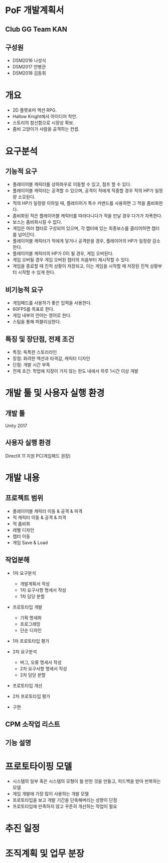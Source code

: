 PoF 개발계획서
=============

Club GG Team KAN
----------------
## 구성원
- DSM2016 나성식
- DSM2017 안병관
- DSM2018 김동휘

# 개요
- 2D 플랫포머 액션 RPG.
- Hallow Knight에서 아이디어 착안.
- 스토리의 참신함으로 시장성 확보.
- 좀비 고양이가 사람을 공격하는 컨셉.

# 요구분석

## 기능적 요구
- 플레이어블 캐릭터를 상하좌우로 이동할 수 있고, 점프 할 수 있다.
- 플레이어블 캐릭터는 공격할 수 있으며, 공격이 적에게 적중할 경우 적의 HP가 일정량 소모된다.
- 적의 HP가 일정량 이하일 때, 플레이어가 특수 커맨드를 사용하면 그 적을 좀비화한다.
- 좀비화된 적은 플레이어블 캐릭터를 따라다니다가 적을 만날 경우 다가가 자폭한다.
- 보스는 좀비화시킬 수 없다.
- 게임은 여러 챕터로 구성되어 있으며, 각 챕터에 있는 최종보스를 클리어하면 챕터를 넘어간다.
- 플레이어블 캐릭터가 적에게 닿거나 공격받을 경우, 플레이어의 HP가 일정량 감소한다.
- 플레이어블 캐릭터의 HP가 0이 될 경우, 게임 오버된다.
- 게임 오버될 경우 게임 오버된 챕터의 처음부터 재시작할 수 있다.
- 게임을 종료할 때 진척 상황이 저장되고, 이는 게임을 시작할 때 저장된 진척 상황부터 시작할 수 있게 한다.

## 비기능적 요구
- 게임패드를 사용하기 좋은 입력을 사용한다.
- 60FPS를 목표로 한다.
- 게임 내부의 언어는 영어로 한다.
- 스팀을 통해 퍼블리싱한다.

## 특징 및 장단점, 전제 조건
- 특징: 독특한 스토리라인
- 장점: 화려한 액션과 타격감, 캐릭터 디자인
- 단점: 개발 시간 부족
- 전제 조건: 학업에 지장이 가지 않는 한도 내에서 하루 1시간 이상 개발


# 개발 툴 및 사용자 실행 환경

## 개발 툴
Unity 2017

## 사용자 실행 환경
DirectX 11 지원 PC(게임패드 권장)

# 개발 내용

## 프로젝트 범위
- 플레이어블 캐릭터 이동 & 공격 & 피격
- 적 캐릭터 이동 & 공격 & 피격
- 적 좀비화
- 레벨 디자인
- 챕터 이동
- 게임 Save & Load

## 작업분해
- 1차 요구분석
    - 개발계획서 작성
    - 1차 요구사항 명세서 작성
    - 1차 담당 분할
- 프로토타입 개발
    - 기획 명세화
    - 프로그래밍
    - 단순 디자인
- 1차 프로토타입 평가
- 2차 요구분석
    - 버그, 오류 명세서 작성
    - 2차 요구사항 명세서 작성
    - 2차 담당 분할
- 프로토타입 개선

- 2차 프로토타입 평가
- 구현

## CPM 소작업 리스트


## 기능 설명

# 프로토타이핑 모델
- 시스템의 일부 혹은 시스템의 모형이 될 만한 것을 만들고, 피드백을 받아 반복하는 모델
- 게임 개발에 가장 많이 사용하는 개발 모델
- 프로토타입을 보고 개발 기간을 단축해버리는 성향이 단점
- 프로토타입에 만족하지 않고 꾸준히 개선하는 작업이 필요

# 추진 일정

# 조직계획 및 업무 분장

